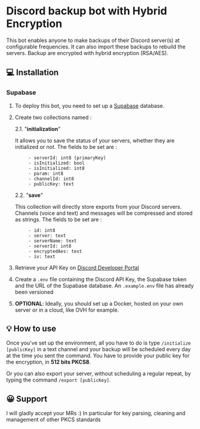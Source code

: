 # Discord backup bot with Hybrid Encryption

This bot enables anyone to make backups of their Discord server(s) at configurable frequencies. It can also import these backups to rebuild the servers.
Backup are encrypted with hybrid encryption (RSA/AES). 

## 💻 Installation

###  Supabase

1. To deploy this bot, you need to set up a [Supabase](https://supabase.com/) database.
2. Create two collections named :
   
	2.1. "**initialization**"
	
	It allows you to save the status of your servers, whether they are initialized or not.
	The fields to be set are :
	
			- serverId: int8 (primaryKey)
			- isInitialized: bool
			- isInitialized: int8
			- param: int8
   			- channelId: int8
   			- publicKey: text
   			
			
	2.2. "**save**"

	This collection will directly store exports from your Discord servers. Channels (voice and text) and messages will be compressed and stored as strings.
The fields to be set are :
	
			- id: int8
			- server: text
			- serverName: text
			- serverId: int8
			- encryptedAes: text
   			- iv: text
			
4. Retrieve your API Key on [Discord Developer Portal](https://discord.com/developers/applications)
5. Create a `.env` file containing the Discord API Key, the Supabase token and the URL of the Supabase database. An `.example.env` file has already been versioned
6. **OPTIONAL**: Ideally, you should set up a Docker, hosted on your own server or in a cloud, like OVH for example.

## 💡 How to use 

Once you've set up the environment, all you have to do is type `/initialize [publicKey]` in a text channel and your backup will be scheduled every day at the time you sent the command.
You have to provide your public key for the encryption, in **512 bits PKCS8**.

Or you can also export your server, without scheduling a regular repeat, by typing the command `/export [publicKey]`.

## 😀 Support

I will gladly accept your MRs :) 
In particular for key parsing, cleaning and management of other PKCS standards
